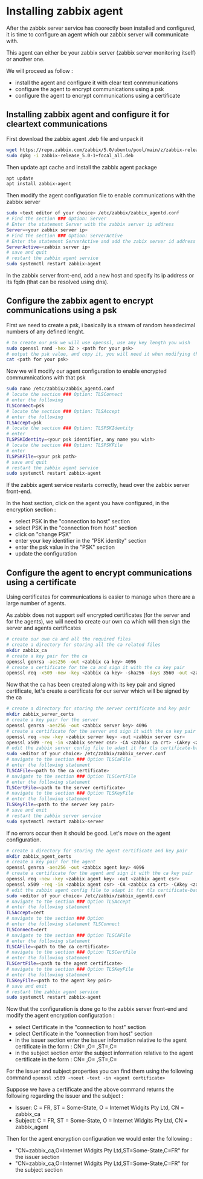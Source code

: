 # Installing zabbix agent
After the zabbix server service has coorectly been installed and configured, it is time to configure an agent which our zabbix server will communicate with.

This agent can either be your zabbix server (zabbix server monitoring itself) or another one.

We will proceed as follow :
- install the agent and configure it with clear text conmmunications
- configure the agent to encrypt communications using a psk
- configure the agent to encrypt communications using a certificate

## Installing zabbix agent and configure it for cleartext communications
First download the zabbix agent .deb file and unpack it
```bash
wget https://repo.zabbix.com/zabbix/5.0/ubuntu/pool/main/z/zabbix-release/zabbix-release_5.0-1+focal_all.deb
sudo dpkg -i zabbix-release_5.0-1+focal_all.deb
```

Then update apt cache and install the zabbix agent package
```bash
apt update
apt install zabbix-agent
```
Then modify the agent configuration file to enable communications with the zabbix server
```bash
sudo <text editor of your choice> /etc/zabbix/zabbix_agentd.conf
# Find the section ### Option: Server
# Enter the statement Server with the zabbix server ip address
Server=<your zabbix server ip>
# Find the section ### Option: ServerActive
# Enter the statement ServerActive and add the zabix server id address
ServerActive=<zabbix server ip>
# save and quit
# restart the zabbix agent service
sudo systemctl restart zabbix-agent
```
In the zabbix server front-end, add a new host and specify its ip address or its fqdn (that can be resolved using dns).

## Configure  the zabbix agent to encrypt communications using a psk
First we need to create a psk, i basically is a stream of random hexadecimal numbers of any defined lenght. 
```bash
# to create our psk we will use openssl, use any key length you wish
sudo openssl rand -hex 32 > <path for your psk>
# output the psk value, and copy it, you will need it when modifying the encryption configurations for that host in the zabbix server front-end
cat <path for your psk>
```
Now we will modify our agent configuration to enable encrypted commumnications with that psk
```bash
sudo nano /etc/zabbix/zabbix_agentd.conf
# locate the section ### Option: TLSConnect
# enter the following
TLSConnect=psk
# locate the section ### Option: TLSAccept
# enter the following
TLSAccept=psk
# locate the section ### Option: TLSPSKIdentity
# enter 
TLSPSKIdentity=<your psk identifier, any name you wish>
# locate the section ### Option: TLSPSKFile
# enter
TLSPSKFile=<your psk path>
# save and quit
# restart the zabbix agent service
sudo systemctl restart zabbix-agent
```
If the zabbix agent service restarts correctly, head over the zabbix server front-end.

In the host section, click on the agent you have configured, in the encryption section :
- select PSK in the "connection to host" section
- select PSK in the "connection from host" section
- click on "change PSK"
- enter your key identifier in the "PSK identity" section
- enter the psk value in the "PSK" section
- update the configuration

## Configure the agent to encrypt communications using a certificate
Using certificates for communications is easier to manage when there are a large number of agents.

As zabbix does not support self encrypted certificates (for the server and for the agents), we will need to create our own ca which will then sign the server and agents certificates
```bash
# create our own ca and all the required files
# create a directory for storing all the ca related files
mkdir zabbix_ca
# create a key pair for the ca
openssl genrsa -aes256 -out <zabbix ca key> 4096
# create a certificate for the ca and sign it with the ca key pair
openssl req -x509 -new -key <zabbix ca key> -sha256 -days 3560 -out <zabbix ca crt>
```
Now that the ca has been created along with its key pair and signed certificate, let's create a certificate for our server which will be signed by the ca
```bash
# create a directory for storing the server certificate and key pair
mkdir zabbix_server_certs
# create a key pair for the server
openssl genrsa -aes256 -out <zabbix server key> 4096
# create a certificate for the server and sign it with the ca key pair
openssl req -new -key <zabbix server key> -out <zabbix server csr>
openssl x509 -req -in <zabbix server csr> -CA <zabbix ca crt> -CAkey <zabbix ca key> -CAcreateserial -out <zabbix server crt> -days 1460 -sha256
# edit the zabbix server config file to adapt it for tls certificate-based connections
sudo <editor of your choice> /etc/zabbix/zabbix_server.conf
# navigate to the section ### Option TLSCaFile
# enter the following statement
TLSCAFile=<path to the ca certificate>
# navigate to the section ### Option TLSCertFile
# enter the following statement
TLSCertFile=<path to the server certificate>
# navigate to the section ### Option TLSKeyFile
# enter the following statement
TLSKeyFile=<path to the server key pair>
# save and exit
# restart the zabbix server service
sudo systemctl restart zabbix-server
```
If no errors occur then it should be good. Let's move on the agent configuration.
```bash
# create a directory for storing the agent certificate and key pair
mkdir zabbix_agent_certs
# create a key pair for the agent
openssl genrsa -aes256 -out <zabbix agent key> 4096
# create a certificate for the agent and sign it with the ca key pair
openssl req -new -key <zabbix agent key> -out <zabbix agent csr>
openssl x509 -req -in <zabbix agent csr> -CA <zabbix ca crt> -CAkey <zabbix ca key> -CAcreateserial -out <zabbix agent crt> -days 1460 -sha256
# edit the zabbix agent config file to adapt it for tls certificate-based connections
sudo <editor of your choice> /etc/zabbix/zabbix_agentd.conf
# navigate to the section ### Option TLSAccept
# enter the following statement
TLSAccept=cert
# navigate to the section ### Option
# enter the following statement TLSConnect
TLSConnect=cert
# navigate to the section ### Option TLSCAFile
# enter the following statement
TLSCAFile=<path to the ca certificate>
# navigate to the section ### Option TLSCertFile
# enter the following statement
TLSCertFile=<path to the agent certificate>
# navigate to the section ### Option TLSKeyFile
# enter the following statement
TLSKeyFile=<path to the agent key pair>
# save and exit
# restart the zabbix agent service
sudo systemctl restart zabbix-agent
```
Now that the configuration is done go to the zabbix server front-end and modify the agent encryption configuration :
- select Certificate in the "connection to host" section
- select Certificate in the "connection from host" section
- in the issuer section enter the issuer information relative to the agent certificate in the form : CN= ,O= ,ST=,C=
- in the subject section enter the subject information relative to the agent certificate in the form : CN= ,O= ,ST=,C=

For the issuer and subject properties you can find them using the following command
```openssl x509 -noout -text -in <agent certificate>```

Suppose we have a certificate and the above command returns the following regarding the issuer and the subject :
- Issuer: C = FR, ST = Some-State, O = Internet Widgits Pty Ltd, CN = zabbix_ca
- Subject: C = FR, ST = Some-State, O = Internet Widgits Pty Ltd, CN = zabbix_agent

Then for the agent encryption configuration we would enter the following :
- "CN=zabbix_ca,O=Internet Widgits Pty Ltd,ST=Some-State,C=FR" for the issuer section 
- "CN=zabbix_ca,O=Internet Widgits Pty Ltd,ST=Some-State,C=FR" for the subject section

